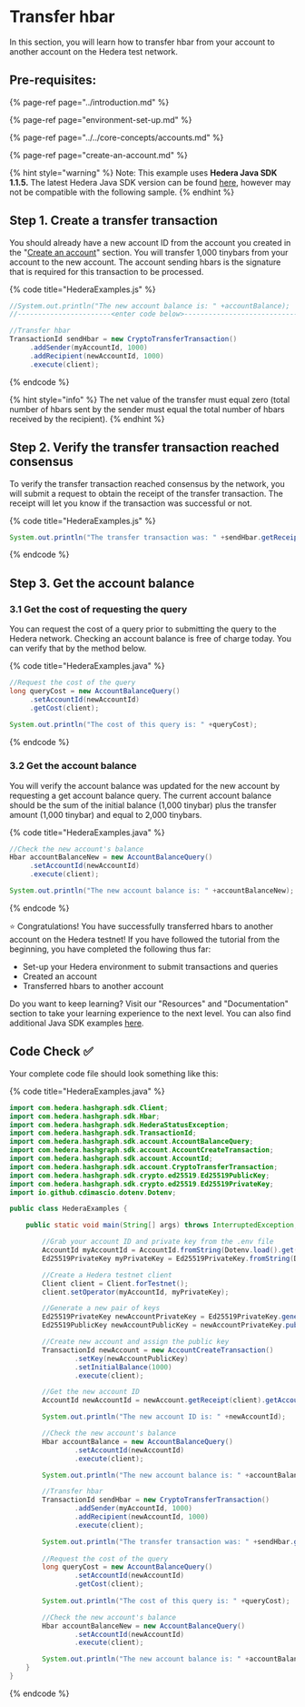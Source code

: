 # Transfer hbar

In this section, you will learn how to transfer hbar from your account to another account on the Hedera test network.

## Pre-requisites:

{% page-ref page="../introduction.md" %}

{% page-ref page="environment-set-up.md" %}

{% page-ref page="../../core-concepts/accounts.md" %}

{% page-ref page="create-an-account.md" %}

{% hint style="warning" %}
Note: This example uses **Hedera Java SDK 1.1.5.** The latest Hedera Java SDK version can be found [here](https://github.com/hashgraph/hedera-sdk-java), however may not be compatible with the following sample. 
{% endhint %}

## Step 1. Create a transfer transaction

You should already have a new account ID from the account you created in the "[Create an account](create-an-account.md)" section. You will transfer 1,000 tinybars from your account to the new account. The account sending hbars is the signature that is required for this transaction to be processed. 

{% code title="HederaExamples.js" %}
```java
//System.out.println("The new account balance is: " +accountBalance);
//-----------------------<enter code below>--------------------------------------

//Transfer hbar
TransactionId sendHbar = new CryptoTransferTransaction()
     .addSender(myAccountId, 1000)
     .addRecipient(newAccountId, 1000)
     .execute(client);
```
{% endcode %}

{% hint style="info" %}
The net value of the transfer must equal zero \(total number of hbars sent by the sender must equal the total number of hbars received by the recipient\). 
{% endhint %}

## Step 2. Verify the transfer transaction reached consensus

To verify the transfer transaction reached consensus by the network, you will submit a request to obtain the receipt of the transfer transaction. The receipt will let you know if the transaction was successful or not.

{% code title="HederaExamples.js" %}
```java
System.out.println("The transfer transaction was: " +sendHbar.getReceipt(client).status);
```
{% endcode %}

## Step 3. Get the account balance

### 3.1 Get the cost of requesting the query

You can request the cost of a query prior to submitting the query to the Hedera network. Checking an account balance is free of charge today. You can verify that by the method below.

{% code title="HederaExamples.java" %}
```java
//Request the cost of the query
long queryCost = new AccountBalanceQuery()
     .setAccountId(newAccountId)
     .getCost(client);
        
System.out.println("The cost of this query is: " +queryCost);
```
{% endcode %}

### 3.2 Get the account balance

You will verify the account balance was updated for the new account by requesting a get account balance query. The current account balance should be the sum of the initial balance \(1,000 tinybar\) plus the transfer amount \(1,000 tinybar\) and equal to 2,000 tinybars. 

{% code title="HederaExamples.java" %}
```java
//Check the new account's balance
Hbar accountBalanceNew = new AccountBalanceQuery()
     .setAccountId(newAccountId)
     .execute(client);

System.out.println("The new account balance is: " +accountBalanceNew);
```
{% endcode %}

⭐ Congratulations! You have successfully transferred hbars to another account on the Hedera testnet! If you have followed the tutorial from the beginning, you have completed the following thus far:

* Set-up your Hedera environment to submit transactions and queries
* Created an account 
* Transferred hbars to another account

Do you want to keep learning? Visit our "Resources" and "Documentation" section to take your learning experience to the next level. You can also find additional Java SDK examples [here](https://github.com/hashgraph/hedera-sdk-java/tree/master/examples/src/main/java/com/hedera/hashgraph/sdk/examples). 

## Code Check ✅ 

Your complete code file should look something like this:

{% code title="HederaExamples.java" %}
```java
import com.hedera.hashgraph.sdk.Client;
import com.hedera.hashgraph.sdk.Hbar;
import com.hedera.hashgraph.sdk.HederaStatusException;
import com.hedera.hashgraph.sdk.TransactionId;
import com.hedera.hashgraph.sdk.account.AccountBalanceQuery;
import com.hedera.hashgraph.sdk.account.AccountCreateTransaction;
import com.hedera.hashgraph.sdk.account.AccountId;
import com.hedera.hashgraph.sdk.account.CryptoTransferTransaction;
import com.hedera.hashgraph.sdk.crypto.ed25519.Ed25519PublicKey;
import com.hedera.hashgraph.sdk.crypto.ed25519.Ed25519PrivateKey;
import io.github.cdimascio.dotenv.Dotenv;

public class HederaExamples {

    public static void main(String[] args) throws InterruptedException, HederaStatusException {

        //Grab your account ID and private key from the .env file
        AccountId myAccountId = AccountId.fromString(Dotenv.load().get("MY_ACCOUNT_ID"));
        Ed25519PrivateKey myPrivateKey = Ed25519PrivateKey.fromString(Dotenv.load().get("MY_PRIVATE_KEY"));

        //Create a Hedera testnet client
        Client client = Client.forTestnet();
        client.setOperator(myAccountId, myPrivateKey);

        //Generate a new pair of keys
        Ed25519PrivateKey newAccountPrivateKey = Ed25519PrivateKey.generate();
        Ed25519PublicKey newAccountPublicKey = newAccountPrivateKey.publicKey;

        //Create new account and assign the public key
        TransactionId newAccount = new AccountCreateTransaction()
                .setKey(newAccountPublicKey)
                .setInitialBalance(1000)
                .execute(client);

        //Get the new account ID
        AccountId newAccountId = newAccount.getReceipt(client).getAccountId();

        System.out.println("The new account ID is: " +newAccountId);

        //Check the new account's balance
        Hbar accountBalance = new AccountBalanceQuery()
                .setAccountId(newAccountId)
                .execute(client);

        System.out.println("The new account balance is: " +accountBalance);

        //Transfer hbar
        TransactionId sendHbar = new CryptoTransferTransaction()
                .addSender(myAccountId, 1000)
                .addRecipient(newAccountId, 1000)
                .execute(client);

        System.out.println("The transfer transaction was: " +sendHbar.getReceipt(client).status);
        
        //Request the cost of the query
        long queryCost = new AccountBalanceQuery()
                .setAccountId(newAccountId)
                .getCost(client);
        
        System.out.println("The cost of this query is: " +queryCost);

        //Check the new account's balance
        Hbar accountBalanceNew = new AccountBalanceQuery()
                .setAccountId(newAccountId)
                .execute(client);

        System.out.println("The new account balance is: " +accountBalanceNew);
    }
}
```
{% endcode %}

